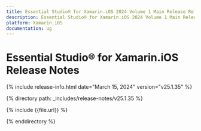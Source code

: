 ```yaml
---
title: Essential Studio® for Xamarin.iOS 2024 Volume 1 Main Release Release Notes  
description: Essential Studio® for Xamarin.iOS 2024 Volume 1 Main Release Release Notes  
platform: Xamarin.iOS
documentation: ug
---
```


# Essential Studio® for Xamarin.iOS  Release Notes  

{% include release-info.html date="March 15, 2024"  version="v25.1.35" %} 

{% directory path: _includes/release-notes/v25.1.35 %}

{% include {{file.url}} %}

{% enddirectory %}